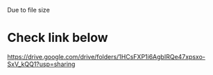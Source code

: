 Due to file size 
# Check link below
https://drive.google.com/drive/folders/1HCsFXP1i6AgbIRQe47xpsxo-SxV_kQQ1?usp=sharing
